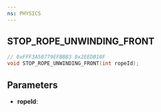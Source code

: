 ```yaml
---
ns: PHYSICS
---
```

## STOP_ROPE_UNWINDING_FRONT

```c
// 0xFFF3A50779EFBBB3 0x2EEDB18F
void STOP_ROPE_UNWINDING_FRONT(int ropeId);
```


## Parameters
* **ropeId**:

